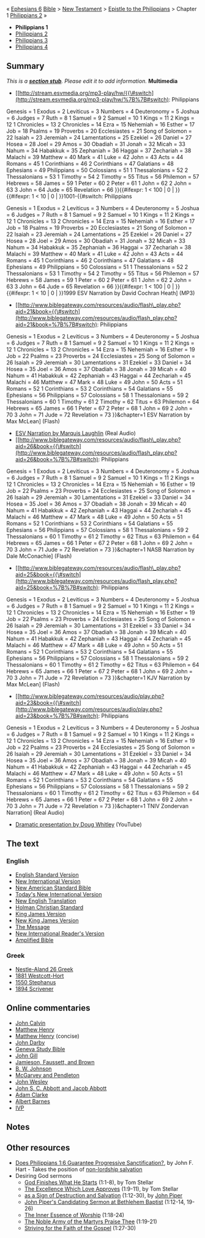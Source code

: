 «
[Ephesians 6](index.php?title=Ephesians_6&action=edit&redlink=1 "Ephesians 6 (page does not exist)")
[Bible](Bible "Bible") \>
[New Testament](New_Testament "New Testament") \>
[Epistle to the Philippians](Epistle_to_the_Philippians "Epistle to the Philippians")
\> Chapter 1
[Philippians 2](Philippians_2 "Philippians 2") »
-   **Philippians 1**
-   [Philippians 2](Philippians_2 "Philippians 2")
-   [Philippians 3](Philippians_3 "Philippians 3")
-   [Philippians 4](Philippians_4 "Philippians 4")

## Summary

*This is a **[section stub](http://www.theopedia.com/Category:Theopedia_sectionstubs "Category:Theopedia sectionstubs")**. Please edit it to add information.*
**Multimedia**

-   [[http://stream.esvmedia.org/mp3-play/hw/{{\#switch](http://stream.esvmedia.org/mp3-play/hw/%7B%7B#switch):
    Philippians

Genesis = 1
Exodus = 2
Leviticus = 3
Numbers = 4
Deuteronomy = 5
Joshua = 6
Judges = 7
Ruth = 8
1 Samuel = 9
2 Samuel = 10
1 Kings = 11
2 Kings = 12
1 Chronicles = 13
2 Chronicles = 14
Ezra = 15
Nehemiah = 16
Esther = 17
Job = 18
Psalms = 19
Proverbs = 20
Ecclesiastes = 21
Song of Solomon = 22
Isaiah = 23
Jeremiah = 24
Lamentations = 25
Ezekiel = 26
Daniel = 27
Hosea = 28
Joel = 29
Amos = 30
Obadiah = 31
Jonah = 32
Micah = 33
Nahum = 34
Habakkuk = 35
Zephaniah = 36
Haggai = 37
Zechariah = 38
Malachi = 39
Matthew = 40
Mark = 41
Luke = 42
John = 43
Acts = 44
Romans = 45
1 Corinthians = 46
2 Corinthians = 47
Galatians = 48
Ephesians = 49
Philippians = 50
Colossians = 51
1 Thessalonians = 52
2 Thessalonians = 53
1 Timothy = 54
2 Timothy = 55
Titus = 56
Philemon = 57
Hebrews = 58
James = 59
1 Peter = 60
2 Peter = 61
1 John = 62
2 John = 63
3 John = 64
Jude = 65
Revelation = 66
}}{{\#ifexpr: 1 < 100 | 0 | }}{{\#ifexpr: 1 < 10 | 0 |
}}1001-{{\#switch: Philippians

Genesis = 1
Exodus = 2
Leviticus = 3
Numbers = 4
Deuteronomy = 5
Joshua = 6
Judges = 7
Ruth = 8
1 Samuel = 9
2 Samuel = 10
1 Kings = 11
2 Kings = 12
1 Chronicles = 13
2 Chronicles = 14
Ezra = 15
Nehemiah = 16
Esther = 17
Job = 18
Psalms = 19
Proverbs = 20
Ecclesiastes = 21
Song of Solomon = 22
Isaiah = 23
Jeremiah = 24
Lamentations = 25
Ezekiel = 26
Daniel = 27
Hosea = 28
Joel = 29
Amos = 30
Obadiah = 31
Jonah = 32
Micah = 33
Nahum = 34
Habakkuk = 35
Zephaniah = 36
Haggai = 37
Zechariah = 38
Malachi = 39
Matthew = 40
Mark = 41
Luke = 42
John = 43
Acts = 44
Romans = 45
1 Corinthians = 46
2 Corinthians = 47
Galatians = 48
Ephesians = 49
Philippians = 50
Colossians = 51
1 Thessalonians = 52
2 Thessalonians = 53
1 Timothy = 54
2 Timothy = 55
Titus = 56
Philemon = 57
Hebrews = 58
James = 59
1 Peter = 60
2 Peter = 61
1 John = 62
2 John = 63
3 John = 64
Jude = 65
Revelation = 66
}}{{\#ifexpr: 1 < 100 | 0 | }}{{\#ifexpr: 1 < 10 | 0 | }}1999 ESV
Narration by David Cochran Heath] (MP3)

-   [[http://www.biblegateway.com/resources/audio/flash\_play.php?aid=21&book={{\#switch](http://www.biblegateway.com/resources/audio/flash_play.php?aid=21&book=%7B%7B#switch):
    Philippians

Genesis = 1
Exodus = 2
Leviticus = 3
Numbers = 4
Deuteronomy = 5
Joshua = 6
Judges = 7
Ruth = 8
1 Samuel = 9
2 Samuel = 10
1 Kings = 11
2 Kings = 12
1 Chronicles = 13
2 Chronicles = 14
Ezra = 15
Nehemiah = 16
Esther = 19
Job = 22
Psalms = 23
Proverbs = 24
Ecclesiastes = 25
Song of Solomon = 26
Isaiah = 29
Jeremiah = 30
Lamentations = 31
Ezekiel = 33
Daniel = 34
Hosea = 35
Joel = 36
Amos = 37
Obadiah = 38
Jonah = 39
Micah = 40
Nahum = 41
Habakkuk = 42
Zephaniah = 43
Haggai = 44
Zechariah = 45
Malachi = 46
Matthew = 47
Mark = 48
Luke = 49
John = 50
Acts = 51
Romans = 52
1 Corinthians = 53
2 Corinthians = 54
Galatians = 55
Ephesians = 56
Philippians = 57
Colossians = 58
1 Thessalonians = 59
2 Thessalonians = 60
1 Timothy = 61
2 Timothy = 62
Titus = 63
Philemon = 64
Hebrews = 65
James = 66
1 Peter = 67
2 Peter = 68
1 John = 69
2 John = 70
3 John = 71
Jude = 72
Revelation = 73
}}&chapter=1 ESV Narration by Max McLean] (Flash)

-   [ESV Narration by Marquis Laughlin](http://www.gnpcb.org/esv/share/audio/smil?passage=Philippians+1)
    (Real Audio)
-   [[http://www.biblegateway.com/resources/audio/flash\_play.php?aid=26&book={{\#switch](http://www.biblegateway.com/resources/audio/flash_play.php?aid=26&book=%7B%7B#switch):
    Philippians

Genesis = 1
Exodus = 2
Leviticus = 3
Numbers = 4
Deuteronomy = 5
Joshua = 6
Judges = 7
Ruth = 8
1 Samuel = 9
2 Samuel = 10
1 Kings = 11
2 Kings = 12
1 Chronicles = 13
2 Chronicles = 14
Ezra = 15
Nehemiah = 16
Esther = 19
Job = 22
Psalms = 23
Proverbs = 24
Ecclesiastes = 25
Song of Solomon = 26
Isaiah = 29
Jeremiah = 30
Lamentations = 31
Ezekiel = 33
Daniel = 34
Hosea = 35
Joel = 36
Amos = 37
Obadiah = 38
Jonah = 39
Micah = 40
Nahum = 41
Habakkuk = 42
Zephaniah = 43
Haggai = 44
Zechariah = 45
Malachi = 46
Matthew = 47
Mark = 48
Luke = 49
John = 50
Acts = 51
Romans = 52
1 Corinthians = 53
2 Corinthians = 54
Galatians = 55
Ephesians = 56
Philippians = 57
Colossians = 58
1 Thessalonians = 59
2 Thessalonians = 60
1 Timothy = 61
2 Timothy = 62
Titus = 63
Philemon = 64
Hebrews = 65
James = 66
1 Peter = 67
2 Peter = 68
1 John = 69
2 John = 70
3 John = 71
Jude = 72
Revelation = 73
}}&chapter=1 NASB Narration by Dale McConachie] (Flash)

-   [[http://www.biblegateway.com/resources/audio/flash\_play.php?aid=25&book={{\#switch](http://www.biblegateway.com/resources/audio/flash_play.php?aid=25&book=%7B%7B#switch):
    Philippians

Genesis = 1
Exodus = 2
Leviticus = 3
Numbers = 4
Deuteronomy = 5
Joshua = 6
Judges = 7
Ruth = 8
1 Samuel = 9
2 Samuel = 10
1 Kings = 11
2 Kings = 12
1 Chronicles = 13
2 Chronicles = 14
Ezra = 15
Nehemiah = 16
Esther = 19
Job = 22
Psalms = 23
Proverbs = 24
Ecclesiastes = 25
Song of Solomon = 26
Isaiah = 29
Jeremiah = 30
Lamentations = 31
Ezekiel = 33
Daniel = 34
Hosea = 35
Joel = 36
Amos = 37
Obadiah = 38
Jonah = 39
Micah = 40
Nahum = 41
Habakkuk = 42
Zephaniah = 43
Haggai = 44
Zechariah = 45
Malachi = 46
Matthew = 47
Mark = 48
Luke = 49
John = 50
Acts = 51
Romans = 52
1 Corinthians = 53
2 Corinthians = 54
Galatians = 55
Ephesians = 56
Philippians = 57
Colossians = 58
1 Thessalonians = 59
2 Thessalonians = 60
1 Timothy = 61
2 Timothy = 62
Titus = 63
Philemon = 64
Hebrews = 65
James = 66
1 Peter = 67
2 Peter = 68
1 John = 69
2 John = 70
3 John = 71
Jude = 72
Revelation = 73
}}&chapter=1 KJV Narration by Max McLean] (Flash)

-   [[http://www.biblegateway.com/resources/audio/play.php?aid=23&book={{\#switch](http://www.biblegateway.com/resources/audio/play.php?aid=23&book=%7B%7B#switch):
    Philippians

Genesis = 1
Exodus = 2
Leviticus = 3
Numbers = 4
Deuteronomy = 5
Joshua = 6
Judges = 7
Ruth = 8
1 Samuel = 9
2 Samuel = 10
1 Kings = 11
2 Kings = 12
1 Chronicles = 13
2 Chronicles = 14
Ezra = 15
Nehemiah = 16
Esther = 19
Job = 22
Psalms = 23
Proverbs = 24
Ecclesiastes = 25
Song of Solomon = 26
Isaiah = 29
Jeremiah = 30
Lamentations = 31
Ezekiel = 33
Daniel = 34
Hosea = 35
Joel = 36
Amos = 37
Obadiah = 38
Jonah = 39
Micah = 40
Nahum = 41
Habakkuk = 42
Zephaniah = 43
Haggai = 44
Zechariah = 45
Malachi = 46
Matthew = 47
Mark = 48
Luke = 49
John = 50
Acts = 51
Romans = 52
1 Corinthians = 53
2 Corinthians = 54
Galatians = 55
Ephesians = 56
Philippians = 57
Colossians = 58
1 Thessalonians = 59
2 Thessalonians = 60
1 Timothy = 61
2 Timothy = 62
Titus = 63
Philemon = 64
Hebrews = 65
James = 66
1 Peter = 67
2 Peter = 68
1 John = 69
2 John = 70
3 John = 71
Jude = 72
Revelation = 73
}}&chapter=1 TNIV Zondervan Narration] (Real Audio)

-   [Dramatic presentation by Doug Whitley](http://splicd.com/ng8at5yR4go/140/592)
    (YouTube)

## The text

### English

-   [English Standard Version](http://www.gnpcb.org/esv/search/?q=Philippians%201)
-   [New International Version](http://www.biblegateway.com/passage/?search=Philippians%201&version=31)
-   [New American Standard Bible](http://www.biblegateway.com/passage/?search=Philippians%201&version=49)
-   [Today's New International Version](http://www.ibs.org/bible/verse/index.php?q=Philippians%201)
-   [New English Translation](http://net.bible.org/bible.php?book=Philippians&chapter=1)
-   [Holman Christian Standard](http://www.biblegateway.com/passage/?search=Philippians%201&version=77)
-   [King James Version](http://www.biblegateway.com/passage/?search=Philippians%201&version=9)
-   [New King James Version](http://www.biblegateway.com/passage/?search=Philippians%201&version=50)
-   [The Message](http://www.biblegateway.com/passage/?search=Philippians%201&version=65)
-   [New International Reader's Version](http://www.biblegateway.com/passage/?search=Philippians%201&version=76)
-   [Amplified Bible](http://www.biblegateway.com/passage/?search=Philippians%201&version=45)

### Greek

-   [Nestle-Aland 26 Greek](http://www.zhubert.com/bible?source=greek&verseref=Philippians+1)
-   [1881 Westcott-Hort](http://www.biblegateway.com/passage/?search=Philippians%201&version=68)
-   [1550 Stephanus](http://www.biblegateway.com/passage/?search=Philippians%201&version=69)
-   [1894 Scrivener](http://www.biblegateway.com/passage/?search=Philippians%201&version=70)

## Online commentaries

-   [John Calvin](http://www.ccel.org/ccel/calvin/calcom42.iv.ii.i.html)
-   [Matthew Henry](http://eword.gospelcom.net/comments/philippians/mhc/philippians1.htm)
-   [Matthew Henry](http://eword.gospelcom.net/comments/philippians/mhc/philippians1.htm)
    (concise)
-   [John Darby](http://eword.gospelcom.net/comments/philippians/darby/philippians1.htm)
-   [Geneva Study Bible](http://eword.gospelcom.net/comments/philippians/geneva/philippians1.htm)
-   [John Gill](http://eword.gospelcom.net/comments/philippians/gill/philippians1.htm)
-   [Jamieson, Faussett, and Brown](http://www.ewordtoday.com/comments/philippians/jfb/philippians1.htm)
-   [B. W. Johnson](http://eword.gospelcom.net/comments/philippians/johnson/philippians1.htm)
-   [McGarvey and Pendleton](http://eword.gospelcom.net/comments/philippians/four/philippians1.htm)
-   [John Wesley](http://eword.gospelcom.net/comments/philippians/wesley/philippians1.htm)
-   [John S. C. Abbott and Jacob Abbott](http://www.studylight.org/com/ain/view.cgi?book=php&chapter=001)
-   [Adam Clarke](http://www.studylight.org/com/acc/view.cgi?book=php&chapter=001)
-   [Albert Barnes](http://www.studylight.org/com/bnn/view.cgi?book=php&chapter=001)
-   [IVP](http://www.biblegateway.com/resources/commentaries/index.php?action=getChapterSections&cid=8&source=1&schap=1)

## Notes

## Other resources

-   [Does Philippians 1:6 Guarantee Progressive Sanctification?](http://www.bible.org/page.asp?page_id=1427),
    by John F. Hart - Takes the position of
    [non-lordship salvation](Non-lordship_salvation "Non-lordship salvation")
-   Desiring God sermons
    -   [God Finishes What He Starts](http://www.desiringgod.org/ResourceLibrary/Sermons/ByScripture/34/555_God_Finishes_What_He_Starts/)
        (1:1-8), by Tom Stellar
    -   [The Excellence Which Love Approves](http://www.desiringgod.org/ResourceLibrary/Sermons/ByScripture/34/556_The_Excellence_Which_Love_Approves/)
        (1:9-11), by Tom Stellar
    -   [as a Sign of Destruction and Salvation](http://www.desiringgod.org/ResourceLibrary/Sermons/ByScripture/34/836_Fearlessness_as_a_Sign_of_Destruction_and_Salvation/Fearlessness)
        (1:12-30), by [John Piper](John_Piper "John Piper")
    -   [John Piper's Candidating Sermon at Bethlehem Baptist](http://www.desiringgod.org/ResourceLibrary/Sermons/ByScripture/34/1823_John_Pipers_Candidating_Sermon_at_Bethlehem_Baptist/)
        (1:12-14, 19-26)
    -   [The Inner Essence of Worship](http://www.desiringgod.org/ResourceLibrary/Sermons/ByScripture/34/1017_The_Inner_Essence_of_Worship/)
        (1:18-24)
    -   [The Noble Army of the Martyrs Praise Thee](http://www.desiringgod.org/ResourceLibrary/Sermons/ByScripture/34/840_The_Noble_Army_of_the_Martyrs_Praise_Thee/)
        (1:19-21)
    -   [Striving for the Faith of the Gospel](http://www.desiringgod.org/ResourceLibrary/Sermons/ByScripture/34/608_Striving_for_the_Faith_of_the_Gospel/)
        (1:27-30)




